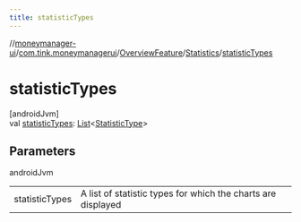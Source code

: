 ```yaml
---
title: statisticTypes
---
```

//[moneymanager-ui](../../../../index.html)/[com.tink.moneymanagerui](../../index.html)/[OverviewFeature](../index.html)/[Statistics](index.html)/[statisticTypes](statistic-types.html)



# statisticTypes



[androidJvm]\
val [statisticTypes](statistic-types.html): [List](https://kotlinlang.org/api/latest/jvm/stdlib/kotlin.collections/-list/index.html)&lt;[StatisticType](../../-statistic-type/index.html)&gt;



## Parameters


androidJvm

| | |
|---|---|
| statisticTypes | A list of statistic types for which the charts are displayed |




